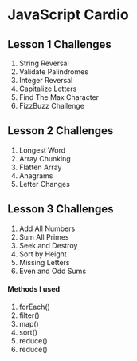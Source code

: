 # JavaScript Cardio

## Lesson 1 Challenges

1. String Reversal
2. Validate Palindromes
3. Integer Reversal
4. Capitalize Letters
5. Find The Max Character
6. FizzBuzz Challenge

## Lesson 2 Challenges

1. Longest Word
2. Array Chunking
3. Flatten Array
4. Anagrams
5. Letter Changes

## Lesson 3 Challenges
1. Add All Numbers
2. Sum All Primes
3. Seek and Destroy
4. Sort by Height
5. Missing Letters
6. Even and Odd Sums
#### Methods I used
1. forEach()
2. filter()
3. map()
4. sort()
5. reduce()
6. reduce()
